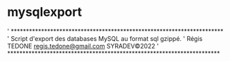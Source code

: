 # mysqlexport

' **********************************************************************
'  Script d'export des databases MySQL au format sql gzippé.
'  Régis TEDONE <regis.tedone@gmail.com> SYRADEV©2022
' **********************************************************************
